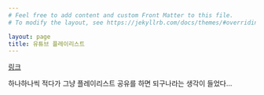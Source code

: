 ```yaml
---
# Feel free to add content and custom Front Matter to this file.
# To modify the layout, see https://jekyllrb.com/docs/themes/#overriding-theme-defaults

layout: page
title: 유튜브 플레이리스트
---
```


[링크](https://youtube.com/playlist?list=PLYWZJt2J5IrTKJze08YWrUHe5XOKZrihA)

하나하나씩 적다가 그냥 플레이리스트 공유를 하면 되구나라는 생각이 들었다...
